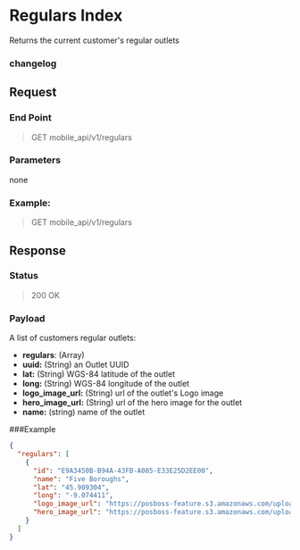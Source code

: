 # Regulars  Index
Returns the current customer's regular outlets

### changelog

## Request
### End Point
  > GET mobile_api/v1/regulars

### Parameters

none

### Example:
  > GET mobile_api/v1/regulars

## Response

### Status
  > 200 OK

### Payload

A list of customers regular outlets:

- **regulars**: (Array)
 - **uuid:** (String) an Outlet UUID
 - **lat:** (String) WGS-84 latitude of the outlet
 - **long:** (String) WGS-84 longitude of the outlet
 - **logo_image_url:** (String) url of the outlet's Logo image
 - **hero_image_url:** (String) url of the hero image for the outlet
 - **name:** (string) name of the outlet

###Example
```json
{
  "regulars": [
    {
      "id": "E9A3450B-B94A-43FB-A085-E33E25D2EE00",
      "name": "Five Boroughs",
      "lat": "45.909304",
      "long": "-9.074411",
      "logo_image_url": "https://posboss-feature.s3.amazonaws.com/uploads/outlets/25a04190-7536-0133-ddbf-022efe9defe5/large.jpg?1504474941",
      "hero_image_url": "https://posboss-feature.s3.amazonaws.com/uploads/outlets/25a04190-7536-0133-ddbf-022efe9defe5/hero_image/large.jpg?1504576015"
    }
  ]
}
```
